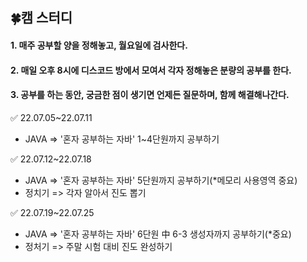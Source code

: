 ## 🍀캠 스터디

#### 1. 매주 공부할 양을 정해놓고, 월요일에 검사한다.

#### 2. 매일 오후 8시에 디스코드 방에서 모여서 각자 정해놓은 분량의 공부를 한다.

#### 3. 공부를 하는 동안, 궁금한 점이 생기면 언제든 질문하며, 함께 해결해나간다.



✅ 22.07.05~22.07.11

* JAVA =>  '혼자 공부하는 자바'  1~4단원까지 공부하기

✅ 22.07.12~22.07.18

+ JAVA =>  '혼자 공부하는 자바'  5단원까지 공부하기(*메모리 사용영역 중요)
+ 정치기 => 각자 알아서 진도 뽑기

✅ 22.07.19~22.07.25

* JAVA => '혼자 공부하는 자바' 6단원 中 6-3 생성자까지 공부하기(*중요)
* 정처기 => 주말 시험 대비 진도 완성하기
